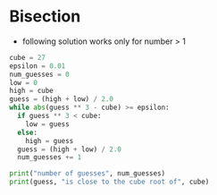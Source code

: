 # Bisection

- following solution works only for number > 1

```python
cube = 27
epsilon = 0.01
num_guesses = 0
low = 0
high = cube
guess = (high + low) / 2.0
while abs(guess ** 3 - cube) >= epsilon:
  if guess ** 3 < cube:
    low = guess
  else:
    high = guess
  guess = (high + low) / 2.0
  num_guesses += 1

print("number of guesses", num_guesses)
print(guess, "is close to the cube root of", cube)
```
